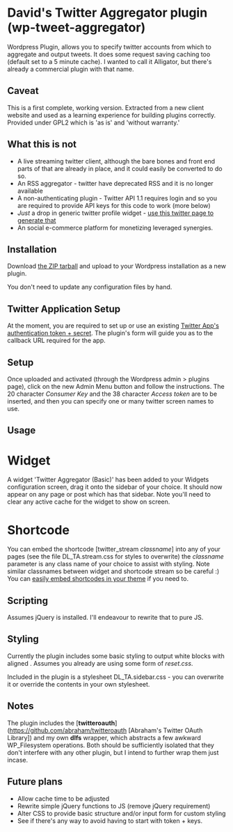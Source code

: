 David's Twitter Aggregator plugin (wp-tweet-aggregator)
===================

Wordpress Plugin, allows you to specify twitter accounts from which to aggregate and output tweets. It does some request saving caching too (default set to a 5 minute cache). I wanted to call it Alligator, but there's already a commercial plugin with that name. 

## Caveat

This is a first complete, working version. Extracted from a new client website and used as a learning experience for building plugins correctly. Provided under GPL2 which is 'as is' and 'without warranty.'

## What this is not

* A live streaming twitter client, although the bare bones and front end parts of that are already in place, and it could easily be converted to do so. 
* An RSS aggregator - twitter have deprecated RSS and it is no longer available
* A non-authenticating plugin - Twitter API 1.1 requires login and so you are required to provide API keys for this code to work (more below)
* *Just* a drop in generic twitter profile widget - [use this twitter page to generate that](https://twitter.com/settings/widgets "Twitter widget generator")
* An social e-commerce platform for monetizing leveraged synergies.

## Installation

Download [the ZIP tarball](https://github.com/davidlowry/wp-tweet-aggregator/archive/master.zip "latest ZIP file") and upload to your Wordpress installation as a new plugin.

You don't need to update any configuration files by hand.

## Twitter Application Setup

At the moment, you are required to set up or use an existing [Twitter App's authentication token + secret](https://dev.twitter.com/apps "Create a new twitter app for authentication"). The plugin's form will guide you as to the callback URL required for the app.

## Setup

Once uploaded and activated (through the Wordpress admin > plugins page), click on the new Admin Menu button and follow the instructions. The 20 character _Consumer Key_ and the 38 character _Access token_ are to be inserted, and then you can specify one or many twitter screen names to use.

## Usage

# Widget

A widget 'Twitter Aggregator (Basic)' has been added to your Widgets configuration screen, drag it onto the sidebar of your choice. It should now appear on any page or post which has that sidebar. Note you'll need to clear any active cache for the widget to show on screen.

# Shortcode

You can embed the shortcode [twitter_stream *classname*] into any of your pages (see the file DL_TA.stream.css for styles to overwrite) the *classname* parameter is any class name of your choice to assist with styling. Note similar classnames between widget and shortcode stream so be careful :) You can [easily embed shortcodes in your theme](http://www.wpbeginner.com/wp-themes/how-to-use-shortcodes-in-your-wordpress-themes/) if you need to.

## Scripting

Assumes jQuery is installed. I'll endeavour to rewrite that to pure JS.

## Styling

Currently the plugin includes some basic styling to output white blocks with aligned . Assumes you already are using some form of *reset.css*.

Included in the plugin is a stylesheet DL_TA.sidebar.css - you can overwrite it or override the contents in your own stylesheet. 

## Notes

The plugin includes the [**twitteroauth**](https://github.com/abraham/twitteroauth [Abraham's Twitter OAuth Library]) and my own **dlfs** wrapper, which abstracts a few awkward WP_Filesystem operations. Both should be sufficiently isolated that they don't interfere with any other plugin, but I intend to further wrap them just incase. 

## Future plans

* Allow cache time to be adjusted
* Rewrite simple jQuery functions to JS (remove jQuery requirement)
* Alter CSS to provide basic structure and/or input form for custom styling
* See if there's any way to avoid having to start with token + keys.
